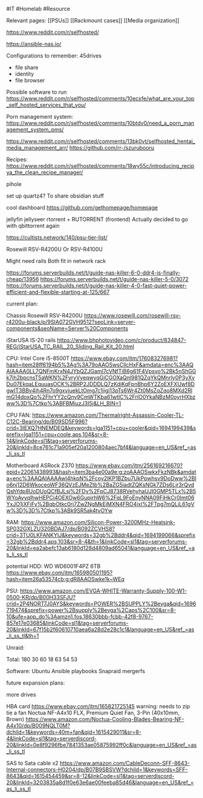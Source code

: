 #IT 
#Homelab
#Resource 

Relevant pages:
[[PSUs]]
[[Rackmount cases]]
[[Media organization]]

https://www.reddit.com/r/selfhosted/

https://ansible-nas.io/

Configurations to remember:
45drives 
- file share
- identity
- file browser

Possible software to run
https://www.reddit.com/r/selfhosted/comments/10ecxfe/what_are_your_top_self_hosted_services_that_you/

Porn management system:
https://www.reddit.com/r/selfhosted/comments/10btdv0/need_a_porn_management_system_pms/

https://www.reddit.com/r/selfhosted/comments/13bk0vt/selfhosted_hentai_media_management_arr/
https://github.com/rr-/szurubooru

Recipes:
https://www.reddit.com/r/selfhosted/comments/18wy55c/introducing_recipya_the_clean_recipe_manager/

pihole

set up quartz4? To share obsidian stuff

cool dashboard
https://github.com/gethomepage/homepage

jellyfin
jellyseer
rtorrent + RUTORRENT (frontend)
Actually decided to go with qbittorrent again


https://cultists.network/140/psu-tier-list/

Rosewill RSV-R4200U
Or 
RSV-R4100U

Might need rails
Both fit in network rack

https://forums.serverbuilds.net/t/guide-nas-killer-6-0-ddr4-is-finally-cheap/13956
https://forums.serverbuilds.net/t/guide-nas-killer-5-0/3072
https://forums.serverbuilds.net/t/guide-nas-killer-4-0-fast-quiet-power-efficient-and-flexible-starting-at-125/667

current plan:

Chassis
Rosewill RSV-R4200U
https://www.rosewill.com/rosewill-rsv-r4200u-black/p/9SIA072GVH9512?seoLink=server-components&seoName=Server%20Components

iStarUSA IS-20 rails
https://www.bhphotovideo.com/c/product/834847-REG/iStarUSA_TC_RAIL_20_Sliding_Rail_Kit_20.html

CPU:
Intel Core i5-8500T
https://www.ebay.com/itm/176083276981?hash=item28ff6194b5%3Ag%3A79oAAOSwsCllcHxF&amdata=enc%3AAQAIAAAA0LL7QNFmKrxN4JYbQZJGamI7cVNfTiB6g61F4Vpsvo%2Bk5nShGGk7ih2bpcnsT5aWKN%2FvryVyeqwyqGiCGOXaQnl981QZqYkQMnrly0P3yXvDu07EkqaLEquuasOCK%2BRP2JDDDLQ7zKdiKqFpnBhp6Y2ZoEXFXUwf8DgwIT3BBy4ih4Rn7o9gxviuekLtOmg7c1iigi13pTs6Wr4Zt0MsZqZqo8MXd2RlmG14doxQo%2FhrYY2cQny9CmWTKba61wtIC%2FrIO0YkaNBzM0oyrHXbzww%3D%7Ctkp%3ABFBMiuzJ3I5j&LH_BIN=1

CPU FAN:
https://www.amazon.com/Thermalright-Assassin-Cooler-TL-C12C-Bearing/dp/B09SD5F996?crid=3IEXQ7HNEMDEQ&keywords=lga1151+cpu+cooler&qid=1694199439&sprefix=lga1151+cpu+coole,aps,104&sr=8-14&linkCode=sl1&tag=serverforums-20&linkId=8ce761c71a905ef20a1200804aec7bf4&language=en_US&ref_=as_li_ss_tl

Motherboard
ASRock Z370
https://www.ebay.com/itm/256169216670?epid=22061438993&hash=item3ba4e00a9e:g:zoAAAOSwkxFkzNBk&amdata=enc%3AAQAIAAAAwI4hkpN%2Fcoy2IKP1BZbu7UkPpwhsv9DoDww%2BIo6nj12D6WkoceoWF36QVzEJMeZtb%2BaZG5iadtZQKsNGk7ZDs6Ljr3rQvdQshYdp8UoDUoQCfBJLsj%2FDy%2FpCJ8738RVehyhaUJI0GMP5TLx%2B5WYoAvyqlhwHEPCi4OEXOw6GupjrhW6%2FqL9FoEnyNNA09FiHkCr0Imt06YxJO1jXFiFv%2BqbOtkc0rj7ZwZNgMkEjMXN4FRO4jxI%2FTpg7mQLjL61gVw%3D%3D%7Ctkp%3ABk9SR5ak4tyOYw

RAM:
https://www.amazon.com/Silicon-Power-3200MHz-Heatsink-SP032GXLZU320BDAJ7/dp/B092ZCVHS8?crid=3TU0LKFANKYIJ&keywords=32gb%2Bddr4&qid=1694199066&sprefix=32gb%2Bddr4,aps,103&sr=8-4&th=1&linkCode=sl1&tag=serverforums-20&linkId=ea2abefc13ab6180d128d4809ad65041&language=en_US&ref_=as_li_ss_tl

potential HDD:
WD WD6001F4PZ 6TB
https://www.ebay.com/itm/165980501195?hash=item26a53574cb:g:dR8AAOSwke1k~WEq

PSU:
https://www.amazon.com/EVGA-WHITE-Warranty-Supply-100-W1-0500-KR/dp/B00H33SFJU?crid=2P4NORT7J0AYS&keywords=POWER%2BSUPPLY%2Bevga&qid=1696719474&sprefix=power%2Bsupply%2Bevga%2Caps%2C100&sr=8-10&ufe=app_do%3Aamzn1.fos.18630bbb-fcbb-42f8-9767-857e17e03685&linkCode=sl1&tag=serverforums-20&linkId=67f15b2f60610710aea6a28d2e28c1c1&language=en_US&ref_=as_li_ss_tl&th=1

Unraid:


Total:
180
30
60
18
63
54
53

Software:
Ubuntu
Ansible playbooks
Snapraid
mergerfs


future expansion plans:

more drives

HBA card
https://www.ebay.com/itm/165821725145
warning: needs to zip tie a fan
Noctua NF-A4x10 FLX, Premium Quiet Fan, 3-Pin (40x10mm, Brown) 
https://www.amazon.com/Noctua-Cooling-Blades-Bearing-NF-A4x10/dp/B009NQLT0M?dchild=1&keywords=40m+fan&qid=1615429011&sr=8-4&linkCode=sl1&tag=serverdiscord-20&linkId=0e8f9296fbe7841353ae05875992ff0c&language=en_US&ref_=as_li_ss_tl

SAS to Sata cable x2
https://www.amazon.com/CableDeconn-SFF-8643-Internal-connectors-H0204/dp/B07B9SBSVW?dchild=1&keywords=SFF-8643&qid=1615454459&sr=8-12&linkCode=sl1&tag=serverdiscord-20&linkId=3203835a8d1f0e63e6ae00feeba85d46&language=en_US&ref_=as_li_ss_tl